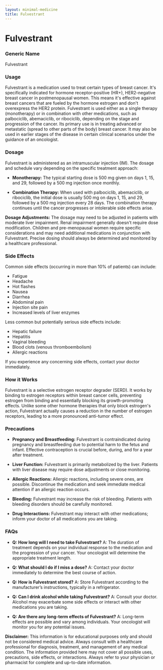 ```yaml
---
layout: minimal-medicine
title: Fulvestrant
---
```


# Fulvestrant
### Generic Name
Fulvestrant

### Usage

Fulvestrant is a medication used to treat certain types of breast cancer.  It's specifically indicated for hormone receptor-positive (HR+), HER2-negative breast cancer in postmenopausal women.  This means it's effective against breast cancers that are fueled by the hormone estrogen and don't overexpress the HER2 protein.  Fulvestrant is used either as a single therapy (monotherapy) or in combination with other medications, such as palbociclib, abemaciclib, or ribociclib, depending on the stage and progression of the cancer.  Its primary use is in treating advanced or metastatic (spread to other parts of the body) breast cancer.  It may also be used in earlier stages of the disease in certain clinical scenarios under the guidance of an oncologist.


### Dosage

Fulvestrant is administered as an intramuscular injection (IM).  The dosage and schedule vary depending on the specific treatment approach:

* **Monotherapy:** The typical starting dose is 500 mg given on days 1, 15, and 29, followed by a 500 mg injection once monthly.

* **Combination Therapy:** When used with palbociclib, abemaciclib, or ribociclib, the initial dose is usually 500 mg on days 1, 15, and 29, followed by a 500 mg injection every 28 days.  The combination therapy continues until the cancer progresses or intolerable side effects arise.

**Dosage Adjustments:**  The dosage may need to be adjusted in patients with moderate liver impairment.  Renal impairment generally doesn't require dose modification.  Children and pre-menopausal women require specific considerations and may need additional medications in conjunction with Fulvestrant.  Precise dosing should always be determined and monitored by a healthcare professional.

### Side Effects

Common side effects (occurring in more than 10% of patients) can include:

* Fatigue
* Headache
* Hot flashes
* Nausea
* Diarrhea
* Abdominal pain
* Injection site pain
* Increased levels of liver enzymes

Less common but potentially serious side effects include:

* Hepatic failure
* Hepatitis
* Vaginal bleeding
* Blood clots (venous thromboembolism)
* Allergic reactions


If you experience any concerning side effects, contact your doctor immediately.


### How it Works

Fulvestrant is a selective estrogen receptor degrader (SERD).  It works by binding to estrogen receptors within breast cancer cells, preventing estrogen from binding and essentially blocking its growth-promoting effects.  Unlike some other hormone therapies that only block estrogen's action, Fulvestrant actually causes a reduction in the number of estrogen receptors, leading to a more pronounced anti-tumor effect.


### Precautions

* **Pregnancy and Breastfeeding:** Fulvestrant is contraindicated during pregnancy and breastfeeding due to potential harm to the fetus and infant.  Effective contraception is crucial before, during, and for a year after treatment.

* **Liver Function:** Fulvestrant is primarily metabolized by the liver.  Patients with liver disease may require dose adjustments or close monitoring.

* **Allergic Reactions:** Allergic reactions, including severe ones, are possible.  Discontinue the medication and seek immediate medical attention if an allergic reaction occurs.

* **Bleeding:** Fulvestrant may increase the risk of bleeding. Patients with bleeding disorders should be carefully monitored.

* **Drug Interactions:** Fulvestrant may interact with other medications; inform your doctor of all medications you are taking.


### FAQs

* **Q: How long will I need to take Fulvestrant?** A: The duration of treatment depends on your individual response to the medication and the progression of your cancer.  Your oncologist will determine the appropriate treatment length.

* **Q: What should I do if I miss a dose?** A: Contact your doctor immediately to determine the best course of action.

* **Q: How is Fulvestrant stored?** A:  Store Fulvestrant according to the manufacturer’s instructions, typically in a refrigerator.

* **Q:  Can I drink alcohol while taking Fulvestrant?** A:  Consult your doctor. Alcohol may exacerbate some side effects or interact with other medications you are taking.

* **Q: Are there any long-term effects of Fulvestrant?** A:  Long-term effects are possible and vary among individuals. Your oncologist will monitor you for any potential issues.  


**Disclaimer:** This information is for educational purposes only and should not be considered medical advice.  Always consult with a healthcare professional for diagnosis, treatment, and management of any medical condition.  The information provided here may not cover all possible uses, precautions, side effects, or interactions.  Always refer to your physician or pharmacist for complete and up-to-date information.

